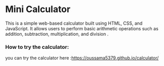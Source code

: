 # Mini Calculator

This is a simple web-based calculator built using HTML, CSS, and JavaScript. It allows users to perform basic arithmetic operations such as addition, subtraction, multiplication, and division .

### How to try the calculator:

you can try the calculator here :https://oussama5379.github.io/calculator/
